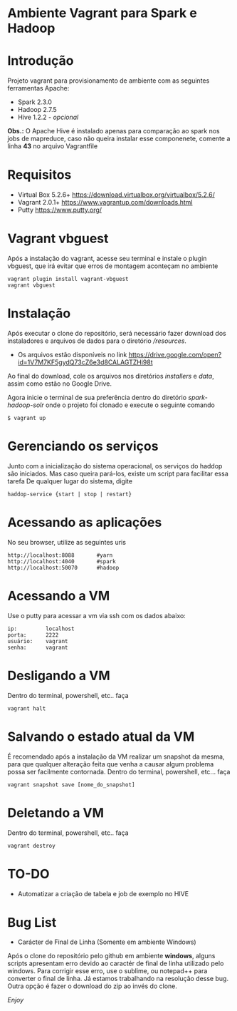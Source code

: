 # Ambiente Vagrant para Spark e Hadoop

# Introdução 
Projeto vagrant para provisionamento de ambiente com as seguintes ferramentas Apache:

* Spark 2.3.0 
* Hadoop 2.7.5
* Hive 1.2.2 - *opcional*

**Obs.:** O Apache Hive é instalado apenas para comparação ao spark nos jobs de mapreduce, caso não queira instalar esse componenete, comente a linha **43** no arquivo Vagrantfile

# Requisitos
* Virtual Box 5.2.6+   	https://download.virtualbox.org/virtualbox/5.2.6/
* Vagrant 2.0.1+       	https://www.vagrantup.com/downloads.html
* Putty					https://www.putty.org/

# Vagrant vbguest
Após a instalação do vagrant, acesse seu terminal e instale o plugin vbguest, que irá evitar que erros de montagem aconteçam no ambiente
```
vagrant plugin install vagrant-vbguest
vagrant vbguest
```

# Instalação 
Após executar o clone do repositório, será necessário fazer download dos instaladores e arquivos de dados para o diretório */resources*.  

* Os arquivos estão disponíveis no link https://drive.google.com/open?id=1V7M7KF5gydQ73cZ6e3d8CALAGTZHi98t 

Ao final do download, cole os arquivos nos diretórios *installers* e *data*, assim como estão no Google Drive.

Agora inicie o terminal de sua preferência dentro do diretório *spark-hadoop-solr* onde o projeto foi clonado e execute o seguinte comando 

``` 
$ vagrant up
```

# Gerenciando os serviços
Junto com a inicialização do sistema operacional, os serviços do haddop são iniciados. Mas caso queira pará-los, existe um script para facilitar essa tarefa
De qualquer lugar do sistema, digite 
```
haddop-service {start | stop | restart}
```

# Acessando as aplicações

No seu browser, utilize as seguintes uris

```
http://localhost:8088       #yarn
http://localhost:4040       #spark
http://localhost:50070      #hadoop
```

# Acessando a VM
Use o putty  para acessar a vm via ssh com os dados abaixo:
```
ip: 		localhost
porta:		2222
usuário:	vagrant
senha:		vagrant
```

# Desligando a VM 
Dentro do terminal, powershell, etc.. faça
```
vagrant halt
```

# Salvando o estado atual da VM
É recomendado após a instalação da VM realizar um snapshot da mesma, para que qualquer alteração feita que venha a causar algum problema possa ser facilmente contornada.
Dentro do terminal, powershell, etc... faça
```
vagrant snapshot save [nome_do_snapshot]
```

# Deletando a VM
Dentro do terminal, powershell, etc.. faça
```
vagrant destroy
```

# TO-DO
* Automatizar a criação de tabela e job de exemplo no HIVE

# Bug List

* Carácter de Final de Linha (Somente em ambiente Windows)

Após o clone do repositório pelo github em ambiente **windows**, alguns scripts apresentam erro devido ao caractér de final de linha utilizado pelo windows. Para corrigir esse erro, use o sublime, ou notepad++ para converter o final de linha.
Já estamos trabalhando na resolução desse bug. Outra opção é fazer o download do zip ao invés do clone.


*Enjoy*
